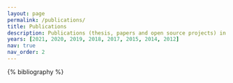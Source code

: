 ```yaml
---
layout: page
permalink: /publications/
title: Publications
description: Publications (thesis, papers and open source projects) in reversed chronological order.
years: [2021, 2020, 2019, 2018, 2017, 2015, 2014, 2012]
nav: true
nav_order: 2
---
```


<!-- _pages/publications.md -->
<div class="publications">

{% bibliography %}

</div>
